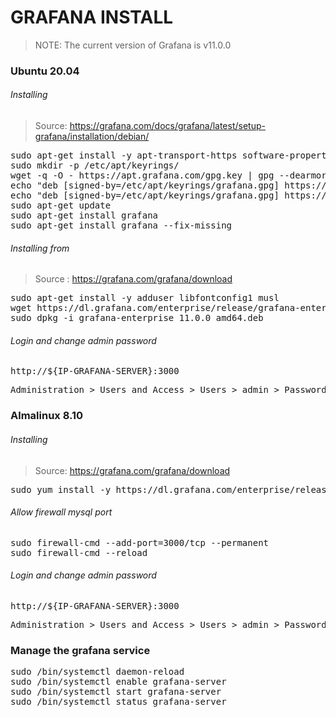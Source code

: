 
# GRAFANA INSTALL

> NOTE: The current version of Grafana is v11.0.0

### Ubuntu 20.04

###### Installing

> Source: https://grafana.com/docs/grafana/latest/setup-grafana/installation/debian/

<pre>
sudo apt-get install -y apt-transport-https software-properties-common wget
sudo mkdir -p /etc/apt/keyrings/
wget -q -O - https://apt.grafana.com/gpg.key | gpg --dearmor | sudo tee /etc/apt/keyrings/grafana.gpg > /dev/null
echo "deb [signed-by=/etc/apt/keyrings/grafana.gpg] https://apt.grafana.com stable main" | sudo tee -a /etc/apt/sources.list.d/grafana.list
echo "deb [signed-by=/etc/apt/keyrings/grafana.gpg] https://apt.grafana.com beta main" | sudo tee -a /etc/apt/sources.list.d/grafana.list
sudo apt-get update
sudo apt-get install grafana
sudo apt-get install grafana --fix-missing
</pre>

###### Installing from

> Source : https://grafana.com/grafana/download

<pre>
sudo apt-get install -y adduser libfontconfig1 musl
wget https://dl.grafana.com/enterprise/release/grafana-enterprise_11.0.0_amd64.deb
sudo dpkg -i grafana-enterprise_11.0.0_amd64.deb
</pre>

###### Login and change admin password

<pre>
http://${IP-GRAFANA-SERVER}:3000
</pre>

<pre>
Administration > Users and Access > Users > admin > Password > Edit > Save
</pre>

### Almalinux 8.10

###### Installing

> Source: https://grafana.com/grafana/download

<pre>
sudo yum install -y https://dl.grafana.com/enterprise/release/grafana-enterprise-11.0.0-1.x86_64.rpm
</pre>

###### Allow firewall mysql port

<pre>
sudo firewall-cmd --add-port=3000/tcp --permanent
sudo firewall-cmd --reload
</pre>

###### Login and change admin password

<pre>
http://${IP-GRAFANA-SERVER}:3000
</pre>

<pre>
Administration > Users and Access > Users > admin > Password > Edit > Save
</pre>

### Manage the grafana service

<pre>
sudo /bin/systemctl daemon-reload
sudo /bin/systemctl enable grafana-server
sudo /bin/systemctl start grafana-server
sudo /bin/systemctl status grafana-server
</pre>

